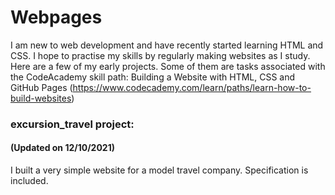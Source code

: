 # Webpages

I am new to web development and have recently started learning HTML and CSS. I hope to practise my skills by regularly making websites as I study. Here are a few of my early projects. Some of them are tasks associated with the CodeAcademy skill path: Building a Website with HTML, CSS and GitHub Pages (https://www.codecademy.com/learn/paths/learn-how-to-build-websites)

### excursion_travel project:
#### (Updated on 12/10/2021)
I built a very simple website for a model travel company. Specification is included.
